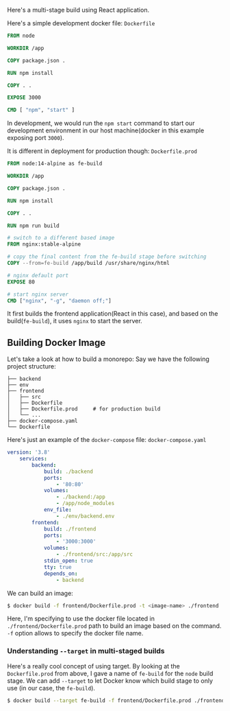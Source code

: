 Here's a multi-stage build using React application.

Here's a simple development docker file:
`Dockerfile`
```dockerfile
FROM node

WORKDIR /app

COPY package.json .

RUN npm install

COPY . .

EXPOSE 3000

CMD [ "npm", "start" ]
```

In development, we would run the `npm start` command to start our development environment in our host machine(docker in this example exposing port `3000`).

It is different in deployment for production though:
`Dockerfile.prod`
```dockerfile
FROM node:14-alpine as fe-build

WORKDIR /app

COPY package.json .  

RUN npm install

COPY . .

RUN npm run build

# switch to a different based image
FROM nginx:stable-alpine

# copy the final content from the fe-build stage before switching
COPY --from=fe-build /app/build /usr/share/nginx/html

# nginx default port
EXPOSE 80

# start nginx server
CMD ["nginx", "-g", "daemon off;"]
```
It first builds the frontend application(React in this case), and based on the build(`fe-build`), it uses `nginx` to start the server.

## Building Docker Image

Let's take a look at how to build a monorepo:
Say we have the following project structure:
```
├── backend
├── env
├── frontend
│   ├── src
│   ├── Dockerfile
│   ├── Dockerfile.prod     # for production build
│   └── ...
├── docker-compose.yaml
└── Dockerfile
```

Here's just an example of the `docker-compose` file:
`docker-compose.yaml`
```yaml
version: '3.8'
	services:
		backend:
			build: ./backend
			ports:
				- '80:80'
			volumes:
				- ./backend:/app
				- /app/node_modules
			env_file:
				- ./env/backend.env
		frontend:
			build: ./frontend
			ports:
				- '3000:3000'
			volumes:
				- ./frontend/src:/app/src
			stdin_open: true
			tty: true
			depends_on:
				- backend
```

We can build an image:
```bash
$ docker build -f frontend/Dockerfile.prod -t <image-name> ./frontend
```
Here, I'm specifying to use the docker file located in `./frontend/Dockerfile.prod` path to build an image based on the command. `-f` option allows to specify the docker file name.

### Understanding `--target` in multi-staged builds

Here's a really cool concept of using target.
By looking at the `Dockerfile.prod` from above, I gave a name of `fe-build` for the `node` build stage.
We can add `--target` to let Docker know which build stage to only use (in our case, the `fe-build`).
```bash
$ docker build --target fe-build -f frontend/Dockerfile.prod ./frontend
```

